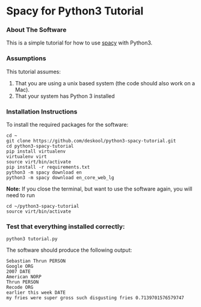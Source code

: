 # Spacy for Python3 Tutorial

### About The Software 
This is a simple tutorial for how to use [spacy](href="https://spacy.io) with Python3.

### Assumptions
This tutorial assumes:
1. That you are using a unix based system (the code should also work on a Mac).
2. That your system has Python 3 installed 

### Installation Instructions
To install the required packages for the software:
    
    cd ~
    git clone https://github.com/deskool/python3-spacy-tutorial.git
    cd python3-spacy-tutorial
    pip install virtualenv
    virtualenv virt
    source virt/bin/activate
    pip install -r requirements.txt
    python3 -m spacy download en
    python3 -m spacy download en_core_web_lg

**Note:** If you close the terminal, but want to use the software again, you will need to run 
    
    cd ~/python3-spacy-tutorial
    source virt/bin/activate

### Test that everything installed correctly:
    python3 tutorial.py
    
The software should produce the following output:
        
    Sebastian Thrun PERSON
    Google ORG
    2007 DATE
    American NORP
    Thrun PERSON
    Recode ORG
    earlier this week DATE
    my fries were super gross such disgusting fries 0.7139701576579747



